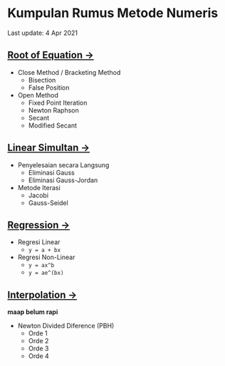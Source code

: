 # Kumpulan Rumus Metode Numeris

Last update: 4 Apr 2021

## [Root of Equation &rarr;](https://colab.research.google.com/github/lutfiandri/numerical-methods-notebook/blob/main/01%20-%20Root%20of%20Equation.ipynb)

- Close Method / Bracketing Method
  - Bisection
  - False Position
- Open Method
  - Fixed Point Iteration
  - Newton Raphson
  - Secant
  - Modified Secant

## [Linear Simultan &rarr;](https://colab.research.google.com/github/lutfiandri/numerical-methods-notebook/blob/main/02%20-%20Linear%20Simultan.ipynb)

- Penyelesaian secara Langsung
  - Eliminasi Gauss
  - Eliminasi Gauss-Jordan
- Metode Iterasi
  - Jacobi
  - Gauss-Seidel

## [Regression &rarr;](https://colab.research.google.com/github/lutfiandri/numerical-methods-notebook/blob/main/03%20-%20Regression.ipynb)

- Regresi Linear
  - `y = a + bx`
- Regresi Non-Linear
  - `y = ax^b`
  - `y = ae^(bx)`

## [Interpolation &rarr;](https://colab.research.google.com/github/lutfiandri/numerical-methods-notebook/blob/main/04%20-%20Interpolation.ipynb)

**maap belum rapi**

- Newton Divided Diference (PBH)
  - Orde 1
  - Orde 2
  - Orde 3
  - Orde 4
